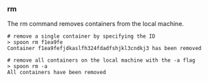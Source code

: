 ### rm

The rm command removes containers from the local machine. 

	# remove a single container by specifying the ID
	> spoon rm f1ea9fe
	Container f1ea9fefjdkaslfh324fdadfshjkl3cndkj3 has been removed

	# remove all containers on the local machine with the -a flag
	> spoon rm -a
	All containers have been removed